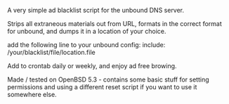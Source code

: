 A very simple ad blacklist script for the unbound DNS server.  

Strips all extraneous materials out from URL, formats in the correct format for unbound, and dumps it in a location of your choice.  

add the following line to your unbound config:
include: /your/blacklist/file/location.file

Add to crontab daily or weekly, and enjoy ad free browing.  

Made / tested on OpenBSD 5.3 - contains some basic stuff for setting permissions and using a different reset script if you want to use it somewhere else.  

